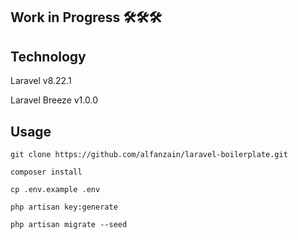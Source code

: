 ## Work in Progress 🛠🛠🛠

## Technology

Laravel v8.22.1

Laravel Breeze v1.0.0

## Usage

`git clone https://github.com/alfanzain/laravel-boilerplate.git`

`composer install`

`cp .env.example .env`

`php artisan key:generate`

`php artisan migrate --seed`
